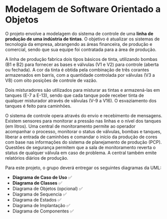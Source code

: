# Modelagem de Software Orientado a Objetos


O projeto envolve a modelagem do sistema de controle de uma **linha de produção de uma indústria de tintas**. O objetivo é atualizar os sistemas de tecnologia da empresa, abrangendo as áreas financeira, de produção e comercial, sendo que sua equipe foi contratada para a área de produção.

A linha de produção fabrica dois tipos básicos de tinta, utilizando bombas (B1 e B2) para fornecer as bases e válvulas (V1 e V2) para controle (aberta ou fechada). A cor da tinta é obtida pela combinação de três corantes armazenados em barris, com a quantidade controlada por válvulas (V3 a V8) com oito posições de controle de vazão.

Dois misturadores são utilizados para misturar as tintas e armazená-las em tanques (E-7 a E-13), sendo que cada tanque pode receber tinta de qualquer misturador através de válvulas (V-9 a V16). O esvaziamento dos tanques é feito para caminhões.

O sistema de controle opera através do envio e recebimento de mensagens. Existem sensores para monitorar a pressão nas linhas e o nível dos tanques (em litros). Uma central de monitoramento permite ao operador acompanhar o processo, monitorar o status de válvulas, bombas e tanques, liberar a entrada de caminhões e comandar o início da produção de cores com base nas informações do sistema de planejamento de produção (PCP). Questões de segurança permitem que a sala de monitoramento reverta o status de qualquer válvula em caso de problema. A central também emite relatórios diários de produção.

Para este projeto, o grupo deverá entregar os seguintes diagramas da UML:

*   **Diagrama de Caso de Uso** ✅
*   **Diagrama de Classes** ✅
*   Diagrama de Objetos (opcional) ✅
*   Diagrama de Sequencia ✅
*   Diagrama de Estados ✅
*   Diagrama de Implantação ✅
*   Diagrama de Componentes ✅

